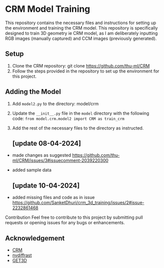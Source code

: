 # CRM Model Training
This repository contains the necessary files and instructions for setting up the environment and training the CRM model.
This repository is specifically designed to train 3D geometry ie CRM model, as I am deliberately inputting RGB images (manually captured) and CCM images (previously generated).
## Setup

1. Clone the CRM repository: git clone https://github.com/thu-ml/CRM
2. Follow the steps provided in the repository to set up the environment for this project.

## Adding the Model

1. Add `model2.py` to the directory: model/crm
2. Update the `__init__.py` file in the `model` directory with the following code:
  `from model.crm.model2 import CRM as train_crm`
4. Add the rest of the necessary files to the directory as instructed.

   ## [update 08-04-2024]
- made changes as suggested https://github.com/thu-ml/CRM/issues/3#issuecomment-2039220300
- added sample data

  ## [update 10-04-2024]
- added missing files and code as in issue https://github.com/SanketDhuri/crm_3d_training/issues/2#issue-2232861468 

Contribution
Feel free to contribute to this project by submitting pull requests or opening issues for any bugs or enhancements. 

## Acknowledgement
- [CRM](https://github.com/thu-ml/CRM)
- [nvdiffrast](https://github.com/NVlabs/nvdiffrast)
- [GET3D](https://github.com/nv-tlabs/GET3D)